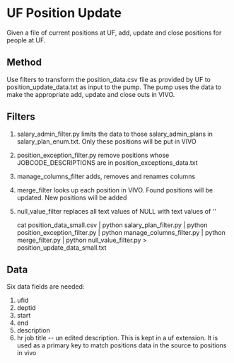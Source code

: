 # UF Position Update

Given a file of current positions at UF,  add, update and close positions for people at UF.
 
## Method

Use filters to transform the position_data.csv file as provided by UF to position_update_data.txt as input
to the pump.  The pump uses the data to make the appropriate add, update and close outs in VIVO.

## Filters

1. salary_admin_filter.py limits the data to those salary_admin_plans in salary_plan_enum.txt.  Only these
positions will  be put in VIVO
1. position_exception_filter.py remove positions whose JOBCODE_DESCRIPTIONS are in position_exceptions_data.txt
1. manage_columns_filter adds, removes and renames columns
1. merge_filter looks up each position in VIVO.  Found positions will be updated.  New positions will be added
1. null_value_filter replaces all text values of NULL with text values of ''

    cat position_data_small.csv | python salary_plan_filter.py | python position_exception_filter.py | 
    python manage_columns_filter.py | python merge_filter.py | 
    python null_value_filter.py > position_update_data_small.txt 

## Data

Six data fields are needed:

1. ufid
1. deptid
1. start
1. end
1. description
1. hr job title -- un edited description.  This is kept in a uf extension.  It is used as a primary key to
match positions data in the source to positions in vivo

